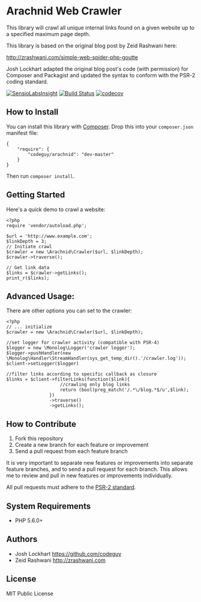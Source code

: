 # Arachnid Web Crawler

This library will crawl all unique internal links found on a given website
up to a specified maximum page depth.

This library is based on the original blog post by Zeid Rashwani here:

<http://zrashwani.com/simple-web-spider-php-goutte>

Josh Lockhart adapted the original blog post's code (with permission)
for Composer and Packagist and updated the syntax to conform with
the PSR-2 coding standard.

[![SensioLabsInsight](https://insight.sensiolabs.com/projects/8ff1e4b2-d8c8-4465-b9ea-f5db69c3c2d0/mini.png)](https://insight.sensiolabs.com/projects/8ff1e4b2-d8c8-4465-b9ea-f5db69c3c2d0)
[![Build Status](https://travis-ci.org/zrashwani/arachnid.svg?branch=master)](https://travis-ci.org/zrashwani/arachnid)
[![codecov](https://codecov.io/gh/zrashwani/arachnid/branch/master/graph/badge.svg)](https://codecov.io/gh/zrashwani/arachnid)

## How to Install

You can install this library with [Composer][composer]. Drop this into your `composer.json`
manifest file:

    {
        "require": {
            "codeguy/arachnid": "dev-master"
        }
    }

Then run `composer install`.

## Getting Started

Here's a quick demo to crawl a website:

    <?php
    require 'vendor/autoload.php';

    $url = 'http://www.example.com';
    $linkDepth = 3;
    // Initiate crawl    
    $crawler = new \Arachnid\Crawler($url, $linkDepth);
    $crawler->traverse();

    // Get link data
    $links = $crawler->getLinks();
    print_r($links);

## Advanced Usage:
   There are other options you can set to the crawler:

    <?php
    // ... initialize    
    $crawler = new \Arachnid\Crawler($url, $linkDepth);

    //set logger for crawler activity (compatible with PSR-4)
    $logger = new \Monolog\Logger('crawler logger');
    $logger->pushHandler(new \Monolog\Handler\StreamHandler(sys_get_temp_dir().'/crawler.log'));
    $client->setLogger($logger)

    //filter links according to specific callback as closure
    $links = $client->filterLinks(function($link){
                        //crawling only blog links
                        return (bool)preg_match('/.*\/blog.*$/u',$link); 
                    })
                    ->traverse()
                    ->getLinks();

## How to Contribute

1. Fork this repository
2. Create a new branch for each feature or improvement
3. Send a pull request from each feature branch

It is very important to separate new features or improvements into separate feature branches,
and to send a pull request for each branch. This allows me to review and pull in new features
or improvements individually.

All pull requests must adhere to the [PSR-2 standard][psr2].

## System Requirements

* PHP 5.6.0+

## Authors

* Josh Lockhart <https://github.com/codeguy>
* Zeid Rashwani <http://zrashwani.com>

## License

MIT Public License

[composer]: http://getcomposer.org/
[psr2]: https://github.com/php-fig/fig-standards/blob/master/accepted/PSR-2-coding-style-guide.md
